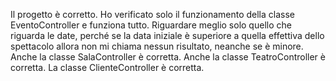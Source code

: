Il progetto è corretto. Ho verificato solo il funzionamento della classe EventoController e funziona tutto. Riguardare meglio solo quello che riguarda le date, perché se la data iniziale è superiore a quella effettiva dello spettacolo allora non mi chiama nessun risultato, neanche se è minore. 
Anche la classe SalaController è corretta. 
Anche la classe TeatroController è corretta.
La classe ClienteController è corretta. 
